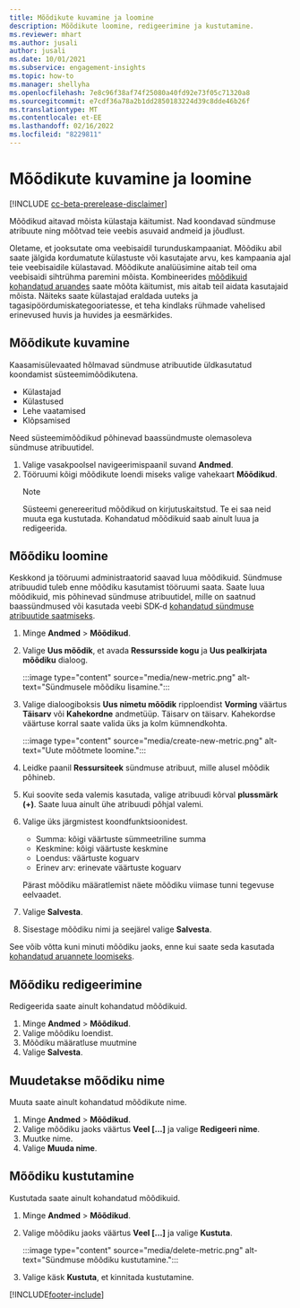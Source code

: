 ```yaml
---
title: Mõõdikute kuvamine ja loomine
description: Mõõdikute loomine, redigeerimine ja kustutamine.
ms.reviewer: mhart
ms.author: jusali
author: jusali
ms.date: 10/01/2021
ms.subservice: engagement-insights
ms.topic: how-to
ms.manager: shellyha
ms.openlocfilehash: 7e8c96f38af74f25080a40fd92e73f05c71320a8
ms.sourcegitcommit: e7cdf36a78a2b1dd2850183224d39c8dde46b26f
ms.translationtype: MT
ms.contentlocale: et-EE
ms.lasthandoff: 02/16/2022
ms.locfileid: "8229811"
---
```

# <a name="view-and-create-metrics"></a>Mõõdikute kuvamine ja loomine

[!INCLUDE [cc-beta-prerelease-disclaimer](includes/cc-beta-prerelease-disclaimer.md)]

Mõõdikud aitavad mõista külastaja käitumist. Nad koondavad sündmuse atribuute ning mõõtvad teie veebis asuvaid andmeid ja jõudlust.  

Oletame, et jooksutate oma veebisaidil turunduskampaaniat. Mõõdiku abil saate jälgida kordumatute külastuste või kasutajate arvu, kes kampaania ajal teie veebisaidile külastavad. Mõõdikute analüüsimine aitab teil oma veebisaidi sihtrühma paremini mõista. Kombineerides [mõõdikuid](dimensions.md) [kohandatud aruandes](custom-reports.md) saate mõõta käitumist, mis aitab teil aidata kasutajaid mõista. Näiteks saate külastajad eraldada uuteks ja tagasipöördumiskategooriatesse, et teha kindlaks rühmade vahelised erinevused huvis ja huvides ja eesmärkides.

## <a name="view-metrics"></a>Mõõdikute kuvamine

Kaasamisülevaated hõlmavad sündmuse atribuutide üldkasutatud koondamist süsteemimõõdikutena. 

- Külastajad
- Külastused
- Lehe vaatamised
- Klõpsamised

Need süsteemimõõdikud põhinevad baassündmuste olemasoleva sündmuse atribuutidel.

1. Valige vasakpoolsel navigeerimispaanil suvand **Andmed**. 
1. Tööruumi kõigi mõõdikute loendi miseks valige vahekaart **Mõõdikud**. 
   > [!NOTE]
   > Süsteemi genereeritud mõõdikud on kirjutuskaitstud. Te ei saa neid muuta ega kustutada. Kohandatud mõõdikuid saab ainult luua ja redigeerida.

## <a name="create-a-metric"></a>Mõõdiku loomine

Keskkond ja tööruumi administraatorid saavad luua mõõdikuid. Sündmuse atribuudid tuleb enne mõõdiku kasutamist tööruumi saata. Saate luua mõõdikuid, mis põhinevad sündmuse atribuutidel, mille on saatnud baassündmused või kasutada veebi SDK-d [kohandatud sündmuse atribuutide saatmiseks](advanced-SDK-implementation.md).

1. Minge **Andmed** > **Mõõdikud**.
1. Valige **Uus mõõdik**, et avada **Ressursside kogu** ja **Uus pealkirjata mõõdiku** dialoog.

   :::image type="content" source="media/new-metric.png" alt-text="Sündmusele mõõdiku lisamine.":::

1. Valige dialoogiboksis **Uus nimetu mõõdik** ripploendist **Vorming** väärtus **Täisarv** või **Kahekordne** andmetüüp. Täisarv on täisarv. Kahekordse väärtuse korral saate valida üks ja kolm kümnendkohta.

   :::image type="content" source="media/create-new-metric.png" alt-text="Uute mõõtmete loomine.":::
   
5. Leidke paanil **Ressursiteek** sündmuse atribuut, mille alusel mõõdik põhineb.
6. Kui soovite seda valemis kasutada, valige atribuudi kõrval **plussmärk (+)**. Saate luua ainult ühe atribuudi põhjal valemi. 
7. Valige üks järgmistest koondfunktsioonidest. 

   - Summa: kõigi väärtuste sümmeetriline summa 
   - Keskmine: kõigi väärtuste keskmine
   - Loendus: väärtuste koguarv
   - Erinev arv: erinevate väärtuste koguarv

   Pärast mõõdiku määratlemist näete mõõdiku viimase tunni tegevuse eelvaadet.

1. Valige **Salvesta**. 
1. Sisestage mõõdiku nimi ja seejärel valige **Salvesta**.

See võib võtta kuni minuti mõõdiku jaoks, enne kui saate seda kasutada [kohandatud aruannete loomiseks](custom-reports.md).

## <a name="edit-a-metric"></a>Mõõdiku redigeerimine

Redigeerida saate ainult kohandatud mõõdikuid.

1. Minge **Andmed** > **Mõõdikud**.
1. Valige mõõdiku loendist.
1. Mõõdiku määratluse muutmine
1. Valige **Salvesta**.

## <a name="change-the-name-of-a-metric"></a>Muudetakse mõõdiku nime

Muuta saate ainult kohandatud mõõdikute nime.

1. Minge **Andmed** > **Mõõdikud**.
1. Valige mõõdiku jaoks väärtus **Veel [...]** ja valige **Redigeeri nime**.
1. Muutke nime. 
1. Valige **Muuda nime**.

## <a name="delete-a-metric"></a>Mõõdiku kustutamine

Kustutada saate ainult kohandatud mõõdikuid.

1. Minge **Andmed** > **Mõõdikud**.
1. Valige mõõdiku jaoks väärtus **Veel [...]** ja valige **Kustuta**.

   :::image type="content" source="media/delete-metric.png" alt-text="Sündmuse mõõdiku kustutamine.":::

1. Valige käsk **Kustuta**, et kinnitada kustutamine.



[!INCLUDE[footer-include](../includes/footer-banner.md)]
